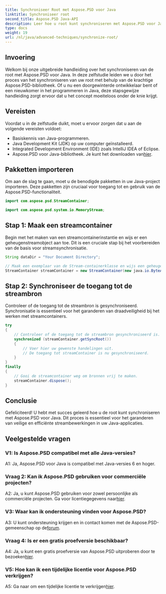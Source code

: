 ```yaml
---
title: Synchroniseer Root met Aspose.PSD voor Java
linktitle: Synchroniseer root
second_title: Aspose.PSD Java-API
description: Leer hoe u root kunt synchroniseren met Aspose.PSD voor Java. Volg onze stapsgewijze handleiding voor efficiënte Java-streambewerkingen.
type: docs
weight: 19
url: /nl/java/advanced-techniques/synchronize-root/
---
```

## Invoering

Welkom bij onze uitgebreide handleiding over het synchroniseren van de root met Aspose.PSD voor Java. In deze zelfstudie leiden we u door het proces van het synchroniseren van uw root met behulp van de krachtige Aspose.PSD-bibliotheek. Of u nu een doorgewinterde ontwikkelaar bent of een nieuwkomer in het programmeren in Java, deze stapsgewijze handleiding zorgt ervoor dat u het concept moeiteloos onder de knie krijgt.

## Vereisten

Voordat u in de zelfstudie duikt, moet u ervoor zorgen dat u aan de volgende vereisten voldoet:

- Basiskennis van Java-programmeren.
- Java Development Kit (JDK) op uw computer geïnstalleerd.
- Integrated Development Environment (IDE) zoals IntelliJ IDEA of Eclipse.
-  Aspose.PSD voor Java-bibliotheek. Je kunt het downloaden van[hier](https://releases.aspose.com/psd/java/).

## Pakketten importeren

Om aan de slag te gaan, moet u de benodigde pakketten in uw Java-project importeren. Deze pakketten zijn cruciaal voor toegang tot en gebruik van de Aspose.PSD-functionaliteit.

```java
import com.aspose.psd.StreamContainer;

import com.aspose.psd.system.io.MemoryStream;
```

## Stap 1: Maak een streamcontainer

Begin met het maken van een streamcontainerinstantie en wijs er een geheugenstreamobject aan toe. Dit is een cruciale stap bij het voorbereiden van de basis voor streamsynchronisatie.

```java
String dataDir = "Your Document Directory";

// Maak een exemplaar van de Stream-containerklasse en wijs een geheugenstroomobject toe.
StreamContainer streamContainer = new StreamContainer(new java.io.ByteArrayInputStream(new byte[0]));
```

## Stap 2: Synchroniseer de toegang tot de streambron

Controleer of de toegang tot de streambron is gesynchroniseerd. Synchronisatie is essentieel voor het garanderen van draadveiligheid bij het werken met streamcontainers.

```java
try
{
    // Controleer of de toegang tot de streambron gesynchroniseerd is.
    synchronized (streamContainer.getSyncRoot())
    {
        // Voer hier uw gewenste handelingen uit.
        // De toegang tot streamContainer is nu gesynchroniseerd.
    }
}
finally
{
    // Gooi de streamcontainer weg om bronnen vrij te maken.
    streamContainer.dispose();
}
```

## Conclusie

Gefeliciteerd! U hebt met succes geleerd hoe u de root kunt synchroniseren met Aspose.PSD voor Java. Dit proces is essentieel voor het garanderen van veilige en efficiënte streambewerkingen in uw Java-applicaties.

## Veelgestelde vragen

### V1: Is Aspose.PSD compatibel met alle Java-versies?

A1: Ja, Aspose.PSD voor Java is compatibel met Java-versies 6 en hoger.

### Vraag 2: Kan ik Aspose.PSD gebruiken voor commerciële projecten?

 A2: Ja, u kunt Aspose.PSD gebruiken voor zowel persoonlijke als commerciële projecten. Ga voor licentiegegevens naar[hier](https://purchase.aspose.com/buy).

### V3: Waar kan ik ondersteuning vinden voor Aspose.PSD?

 A3: U kunt ondersteuning krijgen en in contact komen met de Aspose.PSD-gemeenschap op de[forum](https://forum.aspose.com/c/psd/34).

### Vraag 4: Is er een gratis proefversie beschikbaar?

 A4: Ja, u kunt een gratis proefversie van Aspose.PSD uitproberen door te bezoeken[hier](https://releases.aspose.com/).

### V5: Hoe kan ik een tijdelijke licentie voor Aspose.PSD verkrijgen?

 A5: Ga naar om een tijdelijke licentie te verkrijgen[hier](https://purchase.aspose.com/temporary-license/).